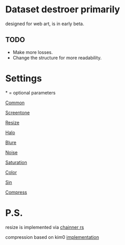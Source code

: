 # Dataset destroer primarily 
designed for web art, is in early beta.
## TODO
* Make more losses.
* Change the structure for more readability.
# Settings
\* = optional parameters
  
[Common](https://github.com/umzi2/art_dataset_destroyer/blob/d38e2131a02768d98f798747549abdc85f1e7e67/instructions/common.md)

[Screentone](https://github.com/umzi2/art_dataset_destroyer/blob/d38e2131a02768d98f798747549abdc85f1e7e67/instructions/screentone.md)

[Resize](https://github.com/umzi2/art_dataset_destroyer/blob/d38e2131a02768d98f798747549abdc85f1e7e67/instructions/resize.md)

[Halo](https://github.com/umzi2/art_dataset_destroyer/blob/d38e2131a02768d98f798747549abdc85f1e7e67/instructions/halo.md)

[Blure](https://github.com/umzi2/art_dataset_destroyer/blob/d38e2131a02768d98f798747549abdc85f1e7e67/instructions/blure.md)

[Noise](https://github.com/umzi2/art_dataset_destroyer/blob/d38e2131a02768d98f798747549abdc85f1e7e67/instructions/noise.md)

[Saturation](https://github.com/umzi2/art_dataset_destroyer/blob/d38e2131a02768d98f798747549abdc85f1e7e67/instructions/saturation.md)

[Color](https://github.com/umzi2/art_dataset_destroyer/blob/d38e2131a02768d98f798747549abdc85f1e7e67/instructions/color.md)

[Sin](https://github.com/umzi2/art_dataset_destroyer/blob/d38e2131a02768d98f798747549abdc85f1e7e67/instructions/sin.md)

[Compress](https://github.com/umzi2/art_dataset_destroyer/blob/d38e2131a02768d98f798747549abdc85f1e7e67/instructions/compress.md)

# P.S.
resize is implemented via [chainner rs](https://github.com/chaiNNer-org/chaiNNer-rs)

compression based on kim0 [implementation](https://github.com/Kim2091/helpful-scripts/blob/d413054eda3764fd04ec2c22fb3c3b6a5e61e31a/Dataset%20Destroyer/datasetDestroyer.py#L279)
